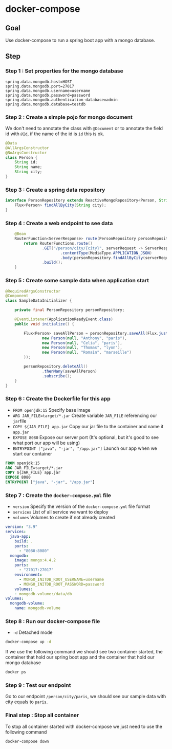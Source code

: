 # docker-compose

## Goal

Use docker-compose to run a spring boot app with a mongo database.

## Step

### Step 1 : Set properties for the mongo database

```properties
spring.data.mongodb.host=HOST
spring.data.mongodb.port=27017
spring.data.mongodb.username=username
spring.data.mongodb.password=password
spring.data.mongodb.authentication-database=admin
spring.data.mongodb.database=testdb
```

### Step 2 : Create a simple pojo for mongo document

We don't need to annotate the class with `@Document` or to annotate the field id with `@Id`, if the name of the id is `id` this is ok.

```java
@Data
@AllArgsConstructor
@NoArgsConstructor
class Person {
    String id;
    String name;
    String city;
}
```

### Step 3 : Create a spring data repository

```java
interface PersonRepository extends ReactiveMongoRepository<Person, String> {
    Flux<Person> findAllByCity(String city);
}
```

### Step 4 : Create a web endpoint to see data

```java
    @Bean
    RouterFunction<ServerResponse> route(PersonRepository personRepository) {
        return RouterFunctions.route()
                .GET("/person/city/{city}", serverRequest -> ServerResponse.ok()
                        .contentType(MediaType.APPLICATION_JSON)
                        .body(personRepository.findAllByCity(serverRequest.pathVariable("city")), Person.class))
                .build();
    }
```

### Step 5 : Create some sample data when application start

```java
@RequiredArgsConstructor
@Component
class SampleDataInitializer {

    private final PersonRepository personRepository;

    @EventListener(ApplicationReadyEvent.class)
    public void initialize() {

        Flux<Person> saveAllPerson = personRepository.saveAll(Flux.just(
                new Person(null, "Anthony", "paris"),
                new Person(null, "Celia", "paris"),
                new Person(null, "Thomas", "lyon"),
                new Person(null, "Romain", "marseille")
        ));

        personRepository.deleteAll()
                .thenMany(saveAllPerson)
                .subscribe();
    }
}
```

### Step 6 : Create the Dockerfile for this app

- `FROM openjdk:15` Specify base image
- `ARG JAR_FILE=target/*.jar` Create variable `JAR_FILE` referencing our `jar`file
- `COPY ${JAR_FILE} app.jar` Copy our jar file to the container and name it  `app.jar`
- `EXPOSE 8080` Expose our server port (It's optional, but it's good to see what port our app will be using)
- `ENTRYPOINT ["java", "-jar", "/app.jar"]` Launch our app when we start our container

```dockerfile
FROM openjdk:15
ARG JAR_FILE=target/*.jar
COPY ${JAR_FILE} app.jar
EXPOSE 8080
ENTRYPOINT ["java", "-jar", "/app.jar"]
```

### Step 7 : Create the `docker-compose.yml` file

- `version` Specify the version of the `docker-compose.yml` file format
- `services` List of all service we want to deploy
- `volumes` Volumes to create if not already created

```yaml
version: "3.9"
services:
  java-app:
    build: .
    ports:
      - "8080:8080"
  mongodb:
    image: mongo:4.4.2
    ports:
      - "27017:27017"
    environment:
      - MONGO_INITDB_ROOT_USERNAME=username
      - MONGO_INITDB_ROOT_PASSWORD=password
    volumes:
    - mongodb-volume:/data/db
volumes:
  mongodb-volume:
    name: mongodb-volume
```

### Step 8 : Run our docker-compose file

- `-d` Detached mode
```bash
docker-compose up -d
```

If we use the following command we should see two container started, the container that hold our spring boot app and the container that hold our mongo database

```bash
docker ps
```

### Step 9 : Test our endpoint

Go to our endpoint `/person/city/paris`, we should see our sample data with city equals to `paris`.

### Final step : Stop all container

To stop all container started with docker-compose we just need to use the following command

```bash
docker-compose down
```